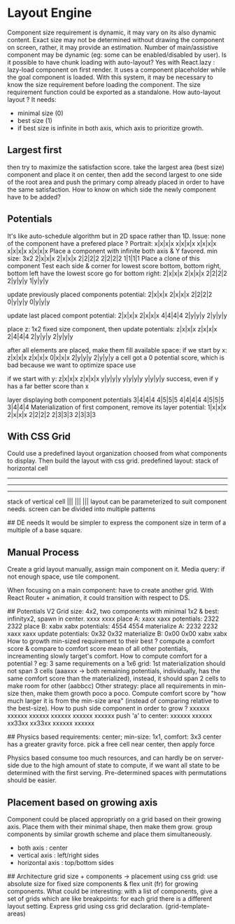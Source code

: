 # Layout Engine
Component size requirement is dynamic, it may vary on its also dynamic content. Exact size may not be determined without drawing the component on screen, rather, it may provide an estimation.
Number of main/assistive component may be dynamic (eg: some can be enabled/disabled by user).
Is it possible to have chunk loading with auto-layout? Yes with React.lazy : lazy-load component on first render. It uses a component placeholder while the goal component is loaded. With this system, it may be necessary to know the size requirement before loading the component. The size requirement function could be exported as a standalone.
How auto-layout layout ? It needs:
- minimal size (0)
- best size (1)
- if best size is infinite in both axis, which axis to prioritize growth.

## Largest first
then try to maximize the satisfaction score.
take the largest area (best size) component and place it on center, then add the second largest to one side of the root area and push the primary comp already placed in order to have the same satisfaction.
How to know on which side the newly component have to be added?

## Potentials
It's like auto-schedule algorithm but in 2D space rather than 1D. Issue: none of the component have a prefered place ?
Portrait:
x|x|x|x
x|x|x|x
x|x|x|x
x|x|x|x
x|x|x|x
Place a component with infinite both axis & Y favored. min size: 3x2
2|x|x|x
2|x|x|x
2|2|2|2
2|2|2|2
1|1|1|1
Place a clone of this component
Test each side & corner for lowest score
bottom, bottom right, bottom left have the lowest score
go for bottom right:
2|x|x|x
2|x|x|x
2|2|2|2
2|y|y|y
1|y|y|y

update previously placed components potential:
2|x|x|x
2|x|x|x
2|2|2|2
0|y|y|y
0|y|y|y

update last placed compont potential:
2|x|x|x
2|x|x|x
4|4|4|4
2|y|y|y
2|y|y|y

place z: 1x2 fixed size component, then update potentials:
z|x|x|x
z|x|x|x
2|4|4|4
2|y|y|y
2|y|y|y

after all elements are placed, make them fill available space:
if we start by x:
z|x|x|x
z|x|x|x
0|x|x|x
2|y|y|y
2|y|y|y
a cell got a 0 potential score, which is bad because we want to optimize space use

if we start with y:
z|x|x|x
z|x|x|x
y|y|y|y
y|y|y|y
y|y|y|y
success, even if y has a far better score than x

layer displaying both component potentials
3|4|4|4
4|5|5|5
4|4|4|4
4|5|5|5
3|4|4|4
Materialization of first component, remove its layer potential:
1|x|x|x
2|x|x|x
2|2|2|2
2|3|3|3
2|3|3|3

## With CSS Grid
Could use a predefined layout organization choosed from what components to display. Then build the layout with css grid.
predefined layout:
stack of horizontal cell
____
____
____
stack of vertical cell
|||
|||
|||
layout can be parameterized to suit component needs.
screen can be divided into multiple patterns

## DE needs
It would be simpler to express the component size in term of a multiple of a base square.

## Manual Process

Create a grid layout manually, assign main component on it.
Media query: if not enough space, use tile component.

When focusing on a main component: have to create another grid. With React Router + animation, it could transition with respect to DS.

## Potentials V2
Grid size: 4x2, two components with minimal 1x2 & best: infinityx2, spawn in center.
xxxx
xxxx
place A:
xaxx
xaxx
potentials:
2322
2322
place B:
xabx
xabx
potentials:
4554
4554
materialize A:
2232
2232
xaxx
xaxx
update potentials:
0x32
0x32
materialize B:
0x00
0x00
xabx
xabx
How to growth min-sized requirement to their best ? compute a comfort score & compare to comfort score mean of all other potentials, increamenting slowly target's comfort.
How to compute comfort for a potential ?
eg:
3 same requirements on a 1x6 grid:
1st materialization should not span 3 cells (aaaxxx -> both remaining potentials, individually, has the same comfort score than the materialized), instead, it should span 2 cells to make room for other (aabbcc)
Other strategy: place all requirements in min-size then, make them growth poco a poco. Compute comfort score by "how much larger it is from the min-size area" (instead of comparing relative to the best-size). How to push side component in order to grow ?
xxxxxx
xxxxxx
xxxxxx
xxxxxx
xxxxxx
xxxxxx
push 'a' to center:
xxxxxx
xxxxxx
xx33xx
xx33xx
xxxxxx
xxxxxx

## Physics based
requirements: center; min-size: 1x1, comfort: 3x3
center has a greater gravity force.
pick a free cell near center, then apply force

Physics based consume too much resources, and can hardly be on server-side due to the high amount of state to compute, if we want all state to be determined with the first serving. Pre-determined spaces with permutations should be easier.

## Placement based on growing axis
Component could be placed appropriatly on a grid based on their growing axis. Place them with their minimal shape, then make them grow.
group components by similar growth scheme and place them simultaneously.
- both axis : center
- vertical axis : left/right sides
- horizontal axis : top/bottom sides

## Architecture
grid size + components -> placement
using css grid: use absolute size for fixed size components & flex unit (fr) for growing components.
What could be interesting: with a list of components, give a set of grids which are like breakpoints:
for each grid there is a different layout setting. Express grid using css grid declaration. (grid-template-areas)